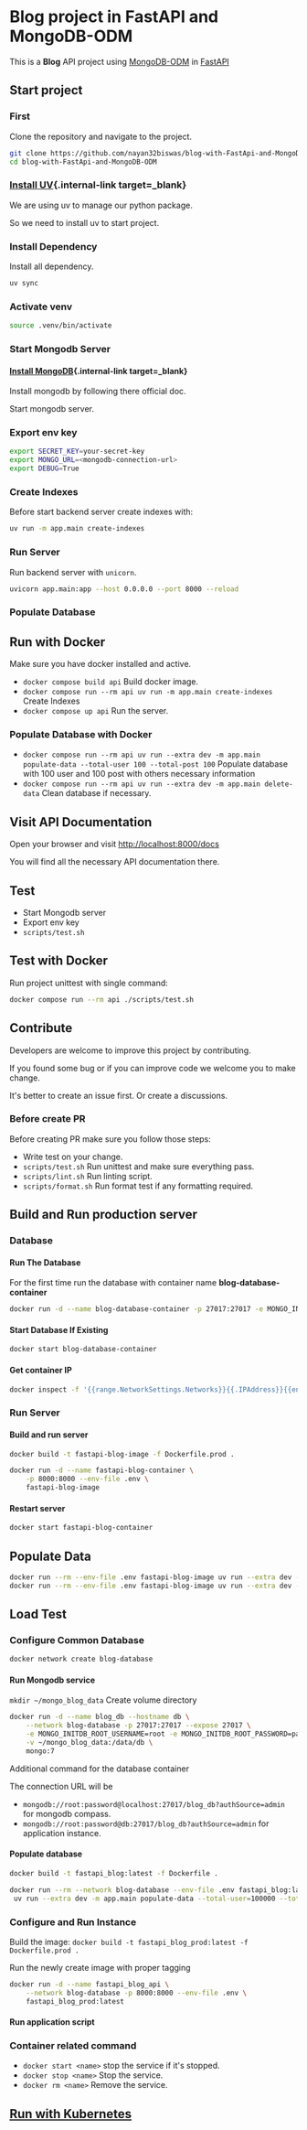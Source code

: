 # Blog project in FastAPI and MongoDB-ODM

This is a **Blog** API project using <a href="https://mongodb-odm.readthedocs.io" class="external-link" target="_blank">MongoDB-ODM</a> in <a href="https://fastapi.tiangolo.com" class="external-link" target="_blank">FastAPI</a>

## Start project

### First

Clone the repository and navigate to the project.

```bash
git clone https://github.com/nayan32biswas/blog-with-FastApi-and-MongoDB-ODM.git
cd blog-with-FastApi-and-MongoDB-ODM
```

### [Install UV](https://docs.astral.sh/uv/getting-started/installation/){.internal-link target=\_blank}

We are using uv to manage our python package.

So we need to install uv to start project.

### Install Dependency

Install all dependency.

```bash
uv sync
```

### Activate venv

```bash
source .venv/bin/activate
```

### Start Mongodb Server

#### [Install MongoDB](https://www.mongodb.com/docs/manual/installation/){.internal-link target=\_blank}

Install mongodb by following there official doc.

Start mongodb server.

### Export env key

```bash
export SECRET_KEY=your-secret-key
export MONGO_URL=<mongodb-connection-url>
export DEBUG=True
```

### Create Indexes

Before start backend server create indexes with:

```bash
uv run -m app.main create-indexes
```

### Run Server

Run backend server with `unicorn`.

```bash
uvicorn app.main:app --host 0.0.0.0 --port 8000 --reload
```

### Populate Database

## Run with Docker

Make sure you have docker installed and active.

- `docker compose build api` Build docker image.
- `docker compose run --rm api uv run -m app.main create-indexes` Create Indexes
- `docker compose up api` Run the server.

### Populate Database with Docker

- `docker compose run --rm api uv run --extra dev -m app.main populate-data --total-user 100 --total-post 100` Populate database with 100 user and 100 post with others necessary information
- `docker compose run --rm api uv run --extra dev -m app.main delete-data` Clean database if necessary.

## Visit API Documentation

Open your browser and visit [http://localhost:8000/docs](http://localhost:8000/docs)

You will find all the necessary API documentation there.

## Test

- Start Mongodb server
- Export env key
- `scripts/test.sh`

## Test with Docker

Run project unittest with single command:

```bash
docker compose run --rm api ./scripts/test.sh
```

## Contribute

Developers are welcome to improve this project by contributing.

If you found some bug or if you can improve code we welcome you to make change.

It's better to create an issue first. Or create a discussions.

### Before create PR

Before creating PR make sure you follow those steps:

- Write test on your change.
- `scripts/test.sh` Run unittest and make sure everything pass.
- `scripts/lint.sh` Run linting script.
- `scripts/format.sh` Run format test if any formatting required.

## Build and Run production server

### Database

#### Run The Database

For the first time run the database with container name **blog-database-container**

```sh
docker run -d --name blog-database-container -p 27017:27017 -e MONGO_INITDB_ROOT_USERNAME=root -e MONGO_INITDB_ROOT_PASSWORD=password mongo
```

#### Start Database If Existing

```sh
docker start blog-database-container
```

#### Get container IP

```bash
docker inspect -f '{{range.NetworkSettings.Networks}}{{.IPAddress}}{{end}}' blog-database-container
```

### Run Server

#### Build and run server

```bash
docker build -t fastapi-blog-image -f Dockerfile.prod .

docker run -d --name fastapi-blog-container \
    -p 8000:8000 --env-file .env \
    fastapi-blog-image
```

#### Restart server

```bash
docker start fastapi-blog-container
```

## Populate Data

```bash
docker run --rm --env-file .env fastapi-blog-image uv run --extra dev -m app.main delete-data
docker run --rm --env-file .env fastapi-blog-image uv run --extra dev -m app.main populate-data --total-user 10000 --total-post 10000
```

## Load Test

### Configure Common Database

```bash
docker network create blog-database
```

#### Run Mongodb service

`mkdir ~/mongo_blog_data` Create volume directory

```bash
docker run -d --name blog_db --hostname db \
    --network blog-database -p 27017:27017 --expose 27017 \
    -e MONGO_INITDB_ROOT_USERNAME=root -e MONGO_INITDB_ROOT_PASSWORD=password \
    -v ~/mongo_blog_data:/data/db \
    mongo:7
```

Additional command for the database container

The connection URL will be

- `mongodb://root:password@localhost:27017/blog_db?authSource=admin` for mongodb compass.
- `mongodb://root:password@db:27017/blog_db?authSource=admin` for application instance.

#### Populate database

```bash
docker build -t fastapi_blog:latest -f Dockerfile .

docker run --rm --network blog-database --env-file .env fastapi_blog:latest \
 uv run --extra dev -m app.main populate-data --total-user=100000 --total-post=100000
```

### Configure and Run Instance

Build the image:
`docker build -t fastapi_blog_prod:latest -f Dockerfile.prod .`

Run the newly create image with proper tagging

```bash
docker run -d --name fastapi_blog_api \
    --network blog-database -p 8000:8000 --env-file .env \
    fastapi_blog_prod:latest
```

#### Run application script

### Container related command

- `docker start <name>` stop the service if it's stopped.
- `docker stop <name>` Stop the service.
- `docker rm <name>` Remove the service.

## [Run with Kubernetes](./docs/run-with-k8s.md)
